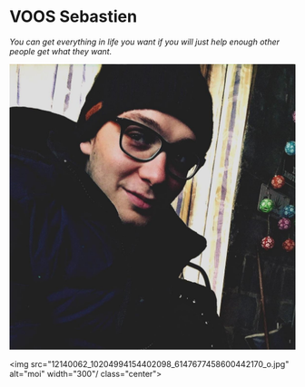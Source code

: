 #  VOOS Sebastien 
*You can get everything in life you want if you will just help enough other people get what they want.*

![MOI ;)](12140062_10204994154402098_6147677458600442170_o.jpg )

<img src="12140062_10204994154402098_6147677458600442170_o.jpg" alt="moi" width="300"/ class="center">